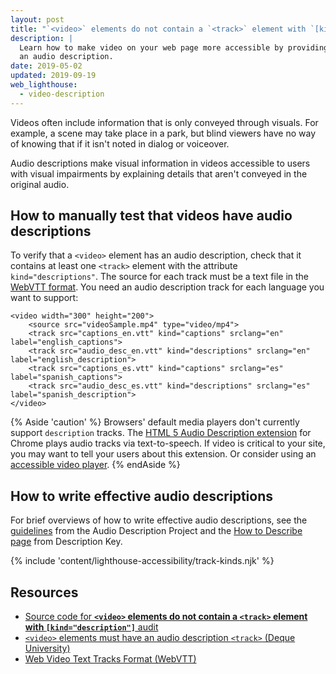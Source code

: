 ```yaml
---
layout: post
title: "`<video>` elements do not contain a `<track>` element with `[kind=\"description\"]`"
description: |
  Learn how to make video on your web page more accessible by providing
  an audio description.
date: 2019-05-02
updated: 2019-09-19
web_lighthouse:
  - video-description
---
```


Videos often include information that is only conveyed through visuals.
For example, a scene may take place in a park, but blind viewers have no way
of knowing that if it isn't noted in dialog or voiceover.

Audio descriptions make visual information in videos
accessible to users with visual impairments by
explaining details that aren't conveyed in the original audio.

## How to manually test that videos have audio descriptions

To verify that a `<video>` element has an audio description,
check that it contains at least one `<track>` element
with the attribute `kind="descriptions"`.
The source for each track must be a text file in the
[WebVTT format](https://developer.mozilla.org/en-US/docs/Web/API/WebVTT_API).
You need an audio description track for each language you want to support:

```html/3,5
<video width="300" height="200">
    <source src="videoSample.mp4" type="video/mp4">
    <track src="captions_en.vtt" kind="captions" srclang="en" label="english_captions">
    <track src="audio_desc_en.vtt" kind="descriptions" srclang="en" label="english_description">
    <track src="captions_es.vtt" kind="captions" srclang="es" label="spanish_captions">
    <track src="audio_desc_es.vtt" kind="descriptions" srclang="es" label="spanish_description">
</video>
```

{% Aside 'caution' %}
Browsers' default media players don't currently support `description` tracks.
The [HTML 5 Audio Description extension](https://chrome.google.com/webstore/detail/html5-audio-description-v/jafenodgdcelmajjnbcchlfjomlkaifp)
for Chrome plays audio tracks via text-to-speech.
If video is critical to your site, you may want to tell your users about this extension.
Or consider using an [accessible video player](https://a11yproject.com/patterns/#video-players).
{% endAside %}

## How to write effective audio descriptions

For brief overviews of how to write effective audio descriptions,
see the [guidelines](http://www.acb.org/adp/guidelines.html)
from the Audio Description Project
and the [How to Describe page](http://www.descriptionkey.org/how_to_describe.html)
from Description Key.

{% include 'content/lighthouse-accessibility/track-kinds.njk' %}

## Resources

- [Source code for **`<video>` elements do not contain a `<track>` element with `[kind="description"]`** audit](https://github.com/GoogleChrome/lighthouse/blob/master/lighthouse-core/audits/accessibility/video-description.js)
- [`<video>` elements must have an audio description `<track>` (Deque University)](https://dequeuniversity.com/rules/axe/3.3/video-description)
- [Web Video Text Tracks Format (WebVTT)](https://developer.mozilla.org/en-US/docs/Web/API/WebVTT_API)

